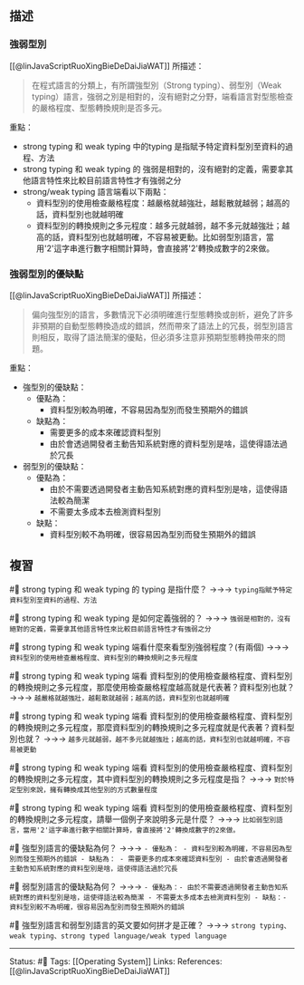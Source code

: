 ## 描述


### 強弱型別
[[@linJavaScriptRuoXingBieDeDaiJiaWAT]] 所描述：
> 在程式語言的分類上，有所謂強型別（Strong typing）、弱型別（Weak typing）語言，強弱之別是相對的，沒有絕對之分野，端看語言對型態檢查的嚴格程度、型態轉換規則是否多元。

重點：
- strong typing 和 weak typing 中的typing 是指賦予特定資料型別至資料的過程、方法
- strong typing 和 weak typing 的 強弱是相對的，沒有絕對的定義，需要拿其他語言特性來比較目前語言特性才有強弱之分
- strong/weak typing 語言端看以下兩點：
	- 資料型別的使用檢查嚴格程度：越嚴格就越強壯，越鬆散就越弱；越高的話，資料型別也就越明確
	- 資料型別的轉換規則之多元程度：越多元就越弱，越不多元就越強壯；越高的話，資料型別也就越明確，不容易被更動。比如弱型別語言，當用'2'這字串進行數字相關計算時，會直接將'2'轉換成數字的2來做。


### 強弱型別的優缺點

[[@linJavaScriptRuoXingBieDeDaiJiaWAT]] 所描述：
> 偏向強型別的語言，多數情況下必須明確進行型態轉換或剖析，避免了許多非預期的自動型態轉換造成的錯誤，然而帶來了語法上的冗長，弱型別語言則相反，取得了語法簡潔的優點，但必須多注意非預期型態轉換帶來的問題。


重點：
- 強型別的優缺點：
	- 優點為：
		- 資料型別較為明確，不容易因為型別而發生預期外的錯誤
	- 缺點為：
		- 需要更多的成本來確認資料型別
		- 由於會透過開發者主動告知系統對應的資料型別是啥，這使得語法過於冗長
- 弱型別的優缺點：
	- 優點為：
		- 由於不需要透過開發者主動告知系統對應的資料型別是啥，這使得語法較為簡潔
		- 不需要太多成本去檢測資料型別
	- 缺點：
		- 資料型別較不為明確，很容易因為型別而發生預期外的錯誤

## 複習
#🧠 strong typing 和 weak typing 的 typing 是指什麼？ ->->-> `typing指賦予特定資料型別至資料的過程、方法`
<!--SR:!2023-04-21,29,250-->


#🧠 strong typing 和 weak typing 是如何定義強弱的？ ->->-> `強弱是相對的，沒有絕對的定義，需要拿其他語言特性來比較目前語言特性才有強弱之分`
<!--SR:!2023-04-20,28,250-->


#🧠  strong typing 和 weak typing 端看什麼來看型別強弱程度？(有兩個) ->->-> ` 資料型別的使用檢查嚴格程度、資料型別的轉換規則之多元程度`
<!--SR:!2023-04-24,32,250-->


#🧠 strong typing 和 weak typing 端看 資料型別的使用檢查嚴格程度、資料型別的轉換規則之多元程度，那麼使用檢查嚴格程度越高就是代表著？資料型別也就？ ->->-> `越嚴格就越強壯，越鬆散就越弱；越高的話，資料型別也就越明確`
<!--SR:!2023-06-11,193,250-->

#🧠 strong typing 和 weak typing 端看 資料型別的使用檢查嚴格程度、資料型別的轉換規則之多元程度，那麼資料型別的轉換規則之多元程度就是代表著？資料型別也就？ ->->-> `越多元就越弱，越不多元就越強壯；越高的話，資料型別也就越明確，不容易被更動`
<!--SR:!2023-06-09,192,250-->

#🧠 strong typing 和 weak typing 端看 資料型別的使用檢查嚴格程度、資料型別的轉換規則之多元程度，其中資料型別的轉換規則之多元程度是指？ ->->-> `對於特定型別來說，擁有轉換成其他型別的方式數量程度`
<!--SR:!2023-05-18,175,250-->


#🧠 strong typing 和 weak typing 端看 資料型別的使用檢查嚴格程度、資料型別的轉換規則之多元程度，請舉一個例子來說明多元是什麼？ ->->-> `比如弱型別語言，當用'2'這字串進行數字相關計算時，會直接將'2'轉換成數字的2來做。`
<!--SR:!2024-02-21,340,250-->


#🧠 強型別語言的優缺點為何？ ->->-> `- 優點為： - 資料型別較為明確，不容易因為型別而發生預期外的錯誤 - 缺點為： - 需要更多的成本來確認資料型別 - 由於會透過開發者主動告知系統對應的資料型別是啥，這使得語法過於冗長`
<!--SR:!2023-06-22,75,230-->

#🧠 弱型別語言的優缺點為何？ ->->-> `- 優點為：- 由於不需要透過開發者主動告知系統對應的資料型別是啥，這使得語法較為簡潔 - 不需要太多成本去檢測資料型別 - 缺點：- 資料型別較不為明確，很容易因為型別而發生預期外的錯誤`
<!--SR:!2023-06-08,191,250-->

#🧠 強型別語言和弱型別語言的英文要如何拼才是正確？ ->->-> `strong typing、weak typing、strong typed language/weak typed language`
<!--SR:!2023-04-27,28,230-->




---
Status: #🌱 
Tags:
[[Operating System]] 
Links:
References:
[[@linJavaScriptRuoXingBieDeDaiJiaWAT]]